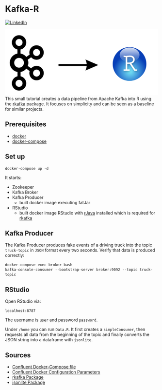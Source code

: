 # Kafka-R

[![LinkedIn][linkedin-shield]][linkedin-url]

![](image.png)
This small tutorial creates a data pipeline from Apache Kafka into R using the [rkafka](https://cran.rstudio.com/web/packages/rkafka/rkafka.pdf) package.
It focuses on simplicity and can be seen as a baseline for similar projects.


[linkedin-shield]: https://img.shields.io/badge/-LinkedIn-black.svg?style=flat-square&logo=linkedin&colorB=555
[linkedin-url]: https://www.linkedin.com/in/patrick-neff-7bb3b21a4/

## Prerequisites

* [docker](https://docs.docker.com/get-docker/)
* [docker-compose](https://docs.docker.com/compose/install/)

## Set up

```
docker-compose up -d
```
It starts:
* Zookeeper
* Kafka Broker
* Kafka Producer
  * built docker image executing fatJar
* RStudio
    * built docker image RStudio with [rJava](https://cran.r-project.org/web/packages/rJava/rJava.pdf) installed which is required for [rkafka](https://cran.rstudio.com/web/packages/rkafka/rkafka.pdf)

## Kafka Producer

The Kafka Producer produces fake events of a driving truck into the topic `truck-topic` in `JSON` format every two seconds.
Verify that data is produced correctly:
```
docker-compose exec broker bash
kafka-console-consumer --bootstrap-server broker:9092 --topic truck-topic
```

## RStudio
Open RStudio via:
```
localhost:8787
```
The username is `user` and password `password`.

Under `/home` you can run `Data.R`. It first creates a `simpleConsumer`, then requests all data from the beginning of the topic
and finally converts the JSON string into a dataframe with `jsonlite`. 

## Sources

* [Confluent Docker-Compose file](https://github.com/confluentinc/cp-all-in-one/blob/6.1.1-post/cp-all-in-one/docker-compose.yml)
* [Confluent Docker Configuration Parameters](https://docs.confluent.io/platform/current/installation/docker/config-reference.html)
* [rkafka Package](https://cran.rstudio.com/web/packages/rkafka/rkafka.pdf)
* [jsonlite Package](https://cran.r-project.org/web/packages/jsonlite/jsonlite.pdf)